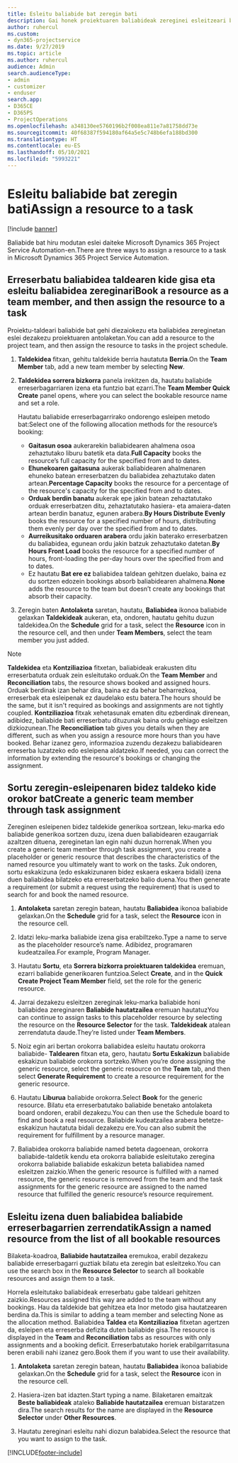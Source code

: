 ```yaml
---
title: Esleitu baliabide bat zeregin bati
description: Gai honek proiektuaren baliabideak zereginei esleitzeari buruzko informazioa ematen du.
author: ruhercul
ms.custom:
- dyn365-projectservice
ms.date: 9/27/2019
ms.topic: article
ms.author: ruhercul
audience: Admin
search.audienceType:
- admin
- customizer
- enduser
search.app:
- D365CE
- D365PS
- ProjectOperations
ms.openlocfilehash: a348130ee5760196b2f008ea811e7a81758dd73e
ms.sourcegitcommit: 40f68387f594180af64a5e5c748b6efa188bd300
ms.translationtype: HT
ms.contentlocale: eu-ES
ms.lasthandoff: 05/10/2021
ms.locfileid: "5993221"
---
```

# <a name="assign-a-resource-to-a-task"></a><span data-ttu-id="abfc1-103">Esleitu baliabide bat zeregin bati</span><span class="sxs-lookup"><span data-stu-id="abfc1-103">Assign a resource to a task</span></span>

[!include [banner](../includes/psa-now-project-operations.md)]

<span data-ttu-id="abfc1-104">Baliabide bat hiru modutan eslei daiteke Microsoft Dynamics 365 Project Service Automation-en.</span><span class="sxs-lookup"><span data-stu-id="abfc1-104">There are three ways to assign a resource to a task in Microsoft Dynamics 365 Project Service Automation.</span></span>

## <a name="book-a-resource-as-a-team-member-and-then-assign-the-resource-to-a-task"></a><span data-ttu-id="abfc1-105">Erreserbatu baliabidea taldearen kide gisa eta esleitu baliabidea zereginari</span><span class="sxs-lookup"><span data-stu-id="abfc1-105">Book a resource as a team member, and then assign the resource to a task</span></span>

<span data-ttu-id="abfc1-106">Proiektu-taldeari baliabide bat gehi diezaiokezu eta baliabidea zereginetan eslei dezakezu proiektuaren antolaketan.</span><span class="sxs-lookup"><span data-stu-id="abfc1-106">You can add a resource to the project team, and then assign the resource to tasks in the project schedule.</span></span>

1. <span data-ttu-id="abfc1-107">**Taldekidea** fitxan, gehitu taldekide berria hautatuta **Berria**.</span><span class="sxs-lookup"><span data-stu-id="abfc1-107">On the **Team Member** tab, add a new team member by selecting **New**.</span></span> 

2. <span data-ttu-id="abfc1-108">**Taldekidea sorrera bizkorra** panela irekitzen da, hautatu baliabide erreserbagarriaren izena eta funtzio bat ezarri.</span><span class="sxs-lookup"><span data-stu-id="abfc1-108">The **Team Member Quick Create** panel opens, where you can select the bookable resource name and set a role.</span></span> 

    <span data-ttu-id="abfc1-109">Hautatu baliabide erreserbagarrirako ondorengo esleipen metodo bat:</span><span class="sxs-lookup"><span data-stu-id="abfc1-109">Select one of the following allocation methods for the resource’s booking:</span></span>

    - <span data-ttu-id="abfc1-110">**Gaitasun osoa** aukerarekin baliabidearen ahalmena osoa zehaztutako liburu batetik eta data.</span><span class="sxs-lookup"><span data-stu-id="abfc1-110">**Full Capacity** books the resource’s full capacity for the specified from and to dates.</span></span>
    - <span data-ttu-id="abfc1-111">**Ehunekoaren gaitasuna** aukerak baliabidearen ahalmenaren ehuneko batean erreserbatzen du baliabidea zehaztutako daten artean.</span><span class="sxs-lookup"><span data-stu-id="abfc1-111">**Percentage Capacity** books the resource for a percentage of the resource's capacity for the specified from and to dates.</span></span>
    - <span data-ttu-id="abfc1-112">**Orduak berdin banatu** aukerak epe jakin batean zehaztatutako orduak erreserbatzen ditu, zehaztatutako hasiera- eta amaiera-daten artean berdin banatuz, egunen arabera.</span><span class="sxs-lookup"><span data-stu-id="abfc1-112">**By Hours Distribute Evenly** books the resource for a specified number of hours, distributing them evenly per day over the specified from and to dates.</span></span>
    - <span data-ttu-id="abfc1-113">**Aurreikusitako orduaren arabera** ordu jakin baterako erreserbatzen du baliabidea, egunean ordu jakin batzuk zehaztutako datetan.</span><span class="sxs-lookup"><span data-stu-id="abfc1-113">**By Hours Front Load** books the resource for a specified number of hours, front-loading the per-day hours over the specified from and to dates.</span></span>
    - <span data-ttu-id="abfc1-114">Ez hautatu **Bat ere ez** baliabidea taldean gehitzen duelako, baina ez du sortzen edozein bookings absorb baliabidearen ahalmena.</span><span class="sxs-lookup"><span data-stu-id="abfc1-114">**None** adds the resource to the team but doesn’t create any bookings that absorb their capacity.</span></span>

3. <span data-ttu-id="abfc1-115">Zeregin baten **Antolaketa** saretan, hautatu, **Baliabidea** ikonoa baliabide gelaxkan **Taldekideak** aukeran, eta, ondoren, hautatu gehitu duzun taldekidea.</span><span class="sxs-lookup"><span data-stu-id="abfc1-115">On the **Schedule** grid for a task, select the **Resource** icon in the resource cell, and then under **Team Members**, select the team member you just added.</span></span> 

> [!NOTE]
> <span data-ttu-id="abfc1-116">**Taldekidea** eta **Kontziliazioa** fitxetan, baliabideak erakusten ditu erreserbatuta orduak zein esleitutako orduak.</span><span class="sxs-lookup"><span data-stu-id="abfc1-116">On the **Team Member** and **Reconciliation** tabs, the resource shows booked and assigned hours.</span></span> <span data-ttu-id="abfc1-117">Orduak berdinak izan behar dira, baina ez da behar beharrezkoa, erreserbak eta esleipenak ez daudelako estu batera.</span><span class="sxs-lookup"><span data-stu-id="abfc1-117">The hours should be the same, but it isn't required as bookings and assignments are not tightly coupled.</span></span> <span data-ttu-id="abfc1-118">**Kontziliazioa** fitxak xehetasunak ematen ditu ezberdinak direnean, adibidez, baliabide bati erreserbatu dituzunak baina ordu gehiago esleitzen dizkiozunean.</span><span class="sxs-lookup"><span data-stu-id="abfc1-118">The **Reconciliation** tab gives you details when they are different, such as when you assign a resource more hours than you have booked.</span></span> <span data-ttu-id="abfc1-119">Behar izanez gero, informazioa zuzendu dezakezu baliabidearen erreserba luzatzeko edo esleipena aldatzeko.</span><span class="sxs-lookup"><span data-stu-id="abfc1-119">If needed, you can correct the information by extending the resource's bookings or changing the assignment.</span></span>

## <a name="create-a-generic-team-member-through-task-assignment"></a><span data-ttu-id="abfc1-120">Sortu zeregin-esleipenaren bidez taldeko kide orokor bat</span><span class="sxs-lookup"><span data-stu-id="abfc1-120">Create a generic team member through task assignment</span></span>

<span data-ttu-id="abfc1-121">Zereginen esleipenen bidez taldekide generikoa sortzean, leku-marka edo baliabide generikoa sortzen duzu, izena duen baliabidearen ezaugarriak azaltzen dituena, zereginetan lan egin nahi duzun horrenak.</span><span class="sxs-lookup"><span data-stu-id="abfc1-121">When you create a generic team member through task assignment, you create a placeholder or generic resource that describes the characteristics of the named resource you ultimately want to work on the tasks.</span></span> <span data-ttu-id="abfc1-122">Zuk ondoren, sortu eskakizuna (edo eskakizunaren bidez eskaera eskaera bidali) izena duen baliabidea bilatzeko eta erreserbatzeko balio duena.</span><span class="sxs-lookup"><span data-stu-id="abfc1-122">You then generate a requirement (or submit a request using the requirement) that is used to search for and book the named resource.</span></span>

1. <span data-ttu-id="abfc1-123">**Antolaketa** saretan zeregin batean, hautatu **Baliabidea** ikonoa baliabide gelaxkan.</span><span class="sxs-lookup"><span data-stu-id="abfc1-123">On the **Schedule** grid for a task, select the **Resource** icon in the resource cell.</span></span>

2. <span data-ttu-id="abfc1-124">Idatzi leku-marka baliabide izena gisa erabiltzeko.</span><span class="sxs-lookup"><span data-stu-id="abfc1-124">Type a name to serve as the placeholder resource’s name.</span></span> <span data-ttu-id="abfc1-125">Adibidez, programaren kudeatzailea.</span><span class="sxs-lookup"><span data-stu-id="abfc1-125">For example, Program Manager.</span></span>

3. <span data-ttu-id="abfc1-126">Hautatu **Sortu**, eta **Sorrera bizkorra proiektuaren taldekidea** eremuan, ezarri baliabide generikoaren funtzioa.</span><span class="sxs-lookup"><span data-stu-id="abfc1-126">Select **Create**, and in the **Quick Create Project Team Member** field, set the role for the generic resource.</span></span>

4. <span data-ttu-id="abfc1-127">Jarrai dezakezu esleitzen zereginak leku-marka baliabide honi baliabidea zereginaren **Baliabide hautatzailea** eremuan hautatuz</span><span class="sxs-lookup"><span data-stu-id="abfc1-127">You can continue to assign tasks to this placeholder resource by selecting the resource on the **Resource Selector** for the task.</span></span> <span data-ttu-id="abfc1-128">**Taldekideak** atalean zerrendatuta daude.</span><span class="sxs-lookup"><span data-stu-id="abfc1-128">They’re listed under **Team Members**.</span></span>

5. <span data-ttu-id="abfc1-129">Noiz egin ari bertan orokorra baliabidea esleitu hautatu orokorra baliabide- **Taldearen** fitxan eta, gero, hautatu **Sortu Eskakizun** baliabide eskakizun baliabide orokorra sortzeko.</span><span class="sxs-lookup"><span data-stu-id="abfc1-129">When you’re done assigning the generic resource, select the generic resource on the **Team** tab, and then select **Generate Requirement** to create a resource requirement for the generic resource.</span></span>

6. <span data-ttu-id="abfc1-130">Hautatu **Liburua** baliabide orokorra.</span><span class="sxs-lookup"><span data-stu-id="abfc1-130">Select **Book** for the generic resource.</span></span> <span data-ttu-id="abfc1-131">Bilatu eta erreserbatutako baliabide benetako antolaketa board ondoren, erabil dezakezu.</span><span class="sxs-lookup"><span data-stu-id="abfc1-131">You can then use the Schedule board to find and book a real resource.</span></span> <span data-ttu-id="abfc1-132">Baliabide kudeatzailea arabera betetze-eskakizun hautatuta bidali dezakezu ere.</span><span class="sxs-lookup"><span data-stu-id="abfc1-132">You can also submit the requirement for fulfillment by a resource manager.</span></span>

7. <span data-ttu-id="abfc1-133">Baliabidea orokorra baliabide named beteta dagoenean, orokorra baliabide-taldetik kendu eta orokorra baliabide esleitutako zeregina orokorra baliabide baliabide eskakizun beteta baliabidea named esleitzen zaizkio.</span><span class="sxs-lookup"><span data-stu-id="abfc1-133">When the generic resource is fulfilled with a named resource, the generic resource is removed from the team and the task assignments for the generic resource are assigned to the named resource that fulfilled the generic resource’s resource requirement.</span></span>

## <a name="assign-a-named-resource-from-the-list-of-all-bookable-resources"></a><span data-ttu-id="abfc1-134">Esleitu izena duen baliabidea baliabide erreserbagarrien zerrendatik</span><span class="sxs-lookup"><span data-stu-id="abfc1-134">Assign a named resource from the list of all bookable resources</span></span>

<span data-ttu-id="abfc1-135">Bilaketa-koadroa, **Baliabide hautatzailea** eremukoa, erabil dezakezu baliabide erreserbagarri guztiak bilatu eta zeregin bat esleitzeko.</span><span class="sxs-lookup"><span data-stu-id="abfc1-135">You can use the search box in the **Resource Selector** to search all bookable resources and assign them to a task.</span></span>

<span data-ttu-id="abfc1-136">Horrela esleitutako baliabideak erreserbatu gabe taldeari gehitzen zaizkio.</span><span class="sxs-lookup"><span data-stu-id="abfc1-136">Resources assigned this way are added to the team without any bookings.</span></span> <span data-ttu-id="abfc1-137">Hau da taldekide bat gehitzea eta Inor metodo gisa hautatzearen berdina da.</span><span class="sxs-lookup"><span data-stu-id="abfc1-137">This is similar to adding a team member and selecting None as the allocation method.</span></span> <span data-ttu-id="abfc1-138">Baliabidea **Taldea** eta **Kontziliazioa** fitxetan agertzen da, esleipen eta erreserba defizita duten baliabide gisa.</span><span class="sxs-lookup"><span data-stu-id="abfc1-138">The resource is displayed in the **Team** and **Reconciliation** tabs as resources with only assignments and a booking deficit.</span></span> <span data-ttu-id="abfc1-139">Erreserbatutako horiek erabilgarritasuna beren erabili nahi izanez gero.</span><span class="sxs-lookup"><span data-stu-id="abfc1-139">Book them if you want to use their availability.</span></span>

1. <span data-ttu-id="abfc1-140">**Antolaketa** saretan zeregin batean, hautatu **Baliabidea** ikonoa baliabide gelaxkan.</span><span class="sxs-lookup"><span data-stu-id="abfc1-140">On the **Schedule** grid for a task, select the **Resource** icon in the resource cell.</span></span>

2. <span data-ttu-id="abfc1-141">Hasiera-izen bat idazten.</span><span class="sxs-lookup"><span data-stu-id="abfc1-141">Start typing a name.</span></span> <span data-ttu-id="abfc1-142">Bilaketaren emaitzak **Beste baliabideak** ataleko **Baliabide hautatzailea** eremuan bistaratzen dira.</span><span class="sxs-lookup"><span data-stu-id="abfc1-142">The search results for the name are displayed in the **Resource Selector** under **Other Resources**.</span></span>

3. <span data-ttu-id="abfc1-143">Hautatu zereginari esleitu nahi diozun balabidea.</span><span class="sxs-lookup"><span data-stu-id="abfc1-143">Select the resource that you want to assign to the task.</span></span>



[!INCLUDE[footer-include](../includes/footer-banner.md)]